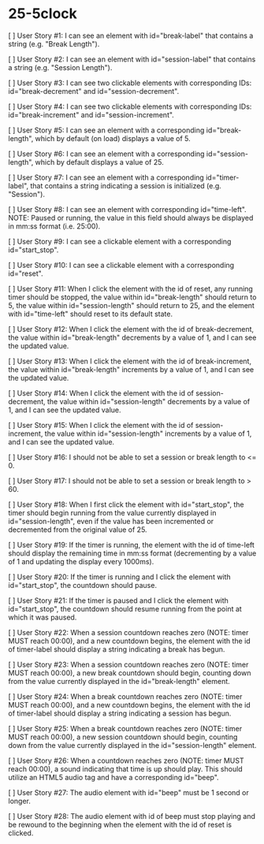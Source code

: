 # 25-5clock

[ ] User Story #1: I can see an element with id="break-label" that contains a string (e.g. "Break Length").

[ ] User Story #2: I can see an element with id="session-label" that contains a string (e.g. "Session Length").

[ ] User Story #3: I can see two clickable elements with corresponding IDs: id="break-decrement" and id="session-decrement".

[ ] User Story #4: I can see two clickable elements with corresponding IDs: id="break-increment" and id="session-increment".

[ ] User Story #5: I can see an element with a corresponding id="break-length", which by default (on load) displays a value of 5.

[ ] User Story #6: I can see an element with a corresponding id="session-length", which by default displays a value of 25.

[ ] User Story #7: I can see an element with a corresponding id="timer-label", that contains a string indicating a session is initialized (e.g. "Session").

[ ] User Story #8: I can see an element with corresponding id="time-left". NOTE: Paused or running, the value in this field should always be displayed in mm:ss format (i.e. 25:00).

[ ] User Story #9: I can see a clickable element with a corresponding id="start_stop".

[ ] User Story #10: I can see a clickable element with a corresponding id="reset".

[ ] User Story #11: When I click the element with the id of reset, any running timer should be stopped, the value within id="break-length" should return to 5, the value within id="session-length" should return to 25, and the element with id="time-left" should reset to its default state.

[ ] User Story #12: When I click the element with the id of break-decrement, the value within id="break-length" decrements by a value of 1, and I can see the updated value.

[ ] User Story #13: When I click the element with the id of break-increment, the value within id="break-length" increments by a value of 1, and I can see the updated value.

[ ] User Story #14: When I click the element with the id of session-decrement, the value within id="session-length" decrements by a value of 1, and I can see the updated value.

[ ] User Story #15: When I click the element with the id of session-increment, the value within id="session-length" increments by a value of 1, and I can see the updated value.

[ ] User Story #16: I should not be able to set a session or break length to <= 0.

[ ] User Story #17: I should not be able to set a session or break length to > 60.

[ ] User Story #18: When I first click the element with id="start_stop", the timer should begin running from the value currently displayed in id="session-length", even if the value has been incremented or decremented from the original value of 25.

[ ] User Story #19: If the timer is running, the element with the id of time-left should display the remaining time in mm:ss format (decrementing by a value of 1 and updating the display every 1000ms).

[ ] User Story #20: If the timer is running and I click the element with id="start_stop", the countdown should pause.

[ ] User Story #21: If the timer is paused and I click the element with id="start_stop", the countdown should resume running from the point at which it was paused.

[ ] User Story #22: When a session countdown reaches zero (NOTE: timer MUST reach 00:00), and a new countdown begins, the element with the id of timer-label should display a string indicating a break has begun.

[ ] User Story #23: When a session countdown reaches zero (NOTE: timer MUST reach 00:00), a new break countdown should begin, counting down from the value currently displayed in the id="break-length" element.

[ ] User Story #24: When a break countdown reaches zero (NOTE: timer MUST reach 00:00), and a new countdown begins, the element with the id of timer-label should display a string indicating a session has begun.

[ ] User Story #25: When a break countdown reaches zero (NOTE: timer MUST reach 00:00), a new session countdown should begin, counting down from the value currently displayed in the id="session-length" element.

[ ] User Story #26: When a countdown reaches zero (NOTE: timer MUST reach 00:00), a sound indicating that time is up should play. This should utilize an HTML5 audio tag and have a corresponding id="beep".

[ ] User Story #27: The audio element with id="beep" must be 1 second or longer.

[ ] User Story #28: The audio element with id of beep must stop playing and be rewound to the beginning when the element with the id of reset is clicked.
